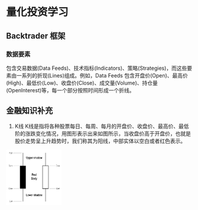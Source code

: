 # 量化投资学习
## Backtrader 框架
### 数据要素
包含交易数据(Data Feeds)、技术指标(Indicators)、策略(Strategies)，而这些要素由一系列的折现(Lines)组成。例如，Data Feeds 包含开盘价(Open)、最高价(High)、最低价(Low)、收盘价(Close)、成交量(Volume)、持仓量(Openlnterest)等，每一个部分按照时间形成一个折线。



## 金融知识补充
1. K线
K线是指将各种股票每日、每周、每月的开盘价、收盘价、最高价、最低阶的涨跌变化情况，用图形表示出来如图所示，当收盘价高于开盘价，也就是股价走势呈上升趋势时，我们称其为阳线，中部实体以空白或者红色表示。
<img width="150" height="150" src="https://github.com/Bounty-hunter/Q_Investment_learning/blob/main/image/K线图.jpg"/>
